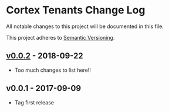 # Cortex Tenants Change Log

All notable changes to this project will be documented in this file.

This project adheres to [Semantic Versioning](CONTRIBUTING.md).


## [v0.0.2] - 2018-09-22
- Too much changes to list here!!

## v0.0.1 - 2017-09-09
- Tag first release

[v0.0.2]: https://github.com/rinvex/cortex-tenants/compare/v0.0.1...v0.0.2
